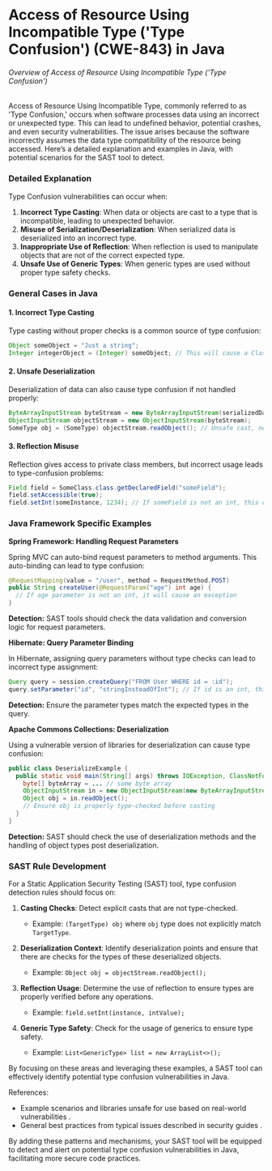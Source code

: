 # Access of Resource Using Incompatible Type ('Type Confusion') (CWE-843) in Java

###### Overview of Access of Resource Using Incompatible Type ('Type Confusion')

Access of Resource Using Incompatible Type, commonly referred to as 'Type Confusion,' occurs when software processes data using an incorrect or unexpected type. This can lead to undefined behavior, potential crashes, and even security vulnerabilities. The issue arises because the software incorrectly assumes the data type compatibility of the resource being accessed. Here’s a detailed explanation and examples in Java, with potential scenarios for the SAST tool to detect.

### Detailed Explanation

Type Confusion vulnerabilities can occur when:
1. **Incorrect Type Casting**: When data or objects are cast to a type that is incompatible, leading to unexpected behavior.
2. **Misuse of Serialization/Deserialization**: When serialized data is deserialized into an incorrect type.
3. **Inappropriate Use of Reflection**: When reflection is used to manipulate objects that are not of the correct expected type.
4. **Unsafe Use of Generic Types**: When generic types are used without proper type safety checks.

### General Cases in Java

#### 1. Incorrect Type Casting

Type casting without proper checks is a common source of type confusion:
```java
Object someObject = "Just a string";
Integer integerObject = (Integer) someObject; // This will cause a ClassCastException
```

#### 2. Unsafe Deserialization

Deserialization of data can also cause type confusion if not handled properly:
```java
ByteArrayInputStream byteStream = new ByteArrayInputStream(serializedData);
ObjectInputStream objectStream = new ObjectInputStream(byteStream);
SomeType obj = (SomeType) objectStream.readObject(); // Unsafe cast, needs proper checks
```

#### 3. Reflection Misuse

Reflection gives access to private class members, but incorrect usage leads to type-confusion problems:
```java
Field field = SomeClass.class.getDeclaredField("someField");
field.setAccessible(true);
field.setInt(someInstance, 1234); // If someField is not an int, this causes an issue 
```

### Java Framework Specific Examples

**Spring Framework: Handling Request Parameters**

Spring MVC can auto-bind request parameters to method arguments. This auto-binding can lead to type confusion:
```java
@RequestMapping(value = "/user", method = RequestMethod.POST)
public String createUser(@RequestParam("age") int age) {
  // If age parameter is not an int, it will cause an exception
}
```
**Detection:** SAST tools should check the data validation and conversion logic for request parameters.

**Hibernate: Query Parameter Binding**

In Hibernate, assigning query parameters without type checks can lead to incorrect type assignment:
```java
Query query = session.createQuery("FROM User WHERE id = :id");
query.setParameter("id", "stringInsteadOfInt"); // If id is an int, this causes an issue
```
**Detection:** Ensure the parameter types match the expected types in the query.

**Apache Commons Collections: Deserialization**

Using a vulnerable version of libraries for deserialization can cause type confusion:
```java
public class DeserializeExample {
  public static void main(String[] args) throws IOException, ClassNotFoundException {
    byte[] byteArray = ... // some byte array
    ObjectInputStream in = new ObjectInputStream(new ByteArrayInputStream(byteArray));
    Object obj = in.readObject(); 
    // Ensure obj is properly type-checked before casting
  }
}
```
**Detection:** SAST should check the use of deserialization methods and the handling of object types post deserialization.

### SAST Rule Development

For a Static Application Security Testing (SAST) tool, type confusion detection rules should focus on:

1. **Casting Checks**: Detect explicit casts that are not type-checked.
   - Example: `(TargetType) obj` where `obj` type does not explicitly match `TargetType`.

2. **Deserialization Context**: Identify deserialization points and ensure that there are checks for the types of these deserialized objects.
   - Example: `Object obj = objectStream.readObject();`

3. **Reflection Usage**: Determine the use of reflection to ensure types are properly verified before any operations.
   - Example: `field.setInt(instance, intValue);`

4. **Generic Type Safety**: Check for the usage of generics to ensure type safety.
   - Example: `List<GenericType> list = new ArrayList<>();`

By focusing on these areas and leveraging these examples, a SAST tool can effectively identify potential type confusion vulnerabilities in Java.

References:
- Example scenarios and libraries unsafe for use based on real-world vulnerabilities  .
- General best practices from typical issues described in security guides .

By adding these patterns and mechanisms, your SAST tool will be equipped to detect and alert on potential type confusion vulnerabilities in Java, facilitating more secure code practices.